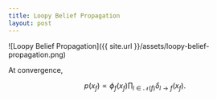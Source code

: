 ```yaml
---
title: Loopy Belief Propagation 
layout: post
---
```


<script type="text/javascript" src="https://cdnjs.cloudflare.com/ajax/libs/mathjax/2.7.0/MathJax.js?config=TeX-AMS-MML_HTMLorMML"></script>
<script type="text/x-mathjax-config">MathJax.Hub.Config({tex2jax: {inlineMath: [['$','$'], ['\\(','\\)']]}});</script>

![Loopy Belief Propagation]({{ site.url }}/assets/loopy-belief-propagation.png)

At convergence,

$$p(x_f)\propto\phi_f(x_f)\prod_{l\in\mathcal{N}(f)}\delta_{l\rightarrow f}(x_f).$$

